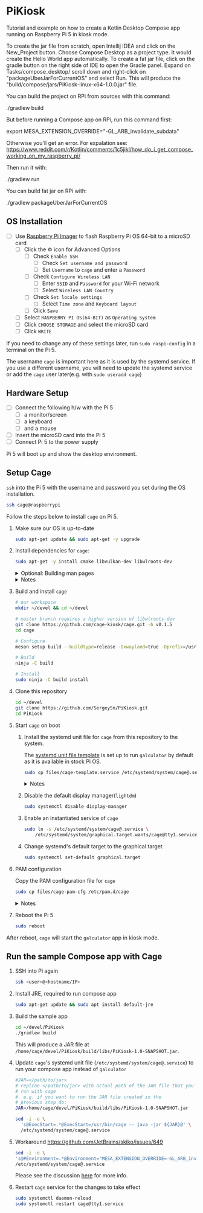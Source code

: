 # PiKiosk
Tutorial and example on how to create a Kotlin Desktop Compose app running on Raspberry Pi 5 in kiosk mode.

To create the jar file from scratch, open Intellij IDEA and click on the New_Project button.
Choose Compose Desktop as a project type. It would create the Hello World app automatically.
To create a fat jar file, click on the gradle button on the right side of IDE to open the Gradle panel.
Expand on Tasks/compose_desktop/ scroll down and right-click on "packageUberJarForCurrentOS" and select Run.
This will produce the "build/compose/jars/PiKiosk-linux-x64-1.0.0.jar" file.

You can build the project on RPi from sources with this command:

./gradlew build

But before running a Compose app on RPi, run this command first:

export MESA_EXTENSION_OVERRIDE="-GL_ARB_invalidate_subdata"

Otherwise you'll get an error.  For expalation see: https://www.reddit.com/r/Kotlin/comments/1c5jikl/how_do_i_get_compose_working_on_my_raspberry_pi/

Then run it with:

./gradlew run

You can build fat jar on RPi with:

./gradlew packageUberJarForCurrentOS

## OS Installation

- [ ] Use [Raspberry Pi Imager](https://www.raspberrypi.com/software/)
  to flash Raspberry Pi OS 64-bit to a microSD card
  - [ ] Click the :gear: icon for Advanced Options
    - [ ] Check `Enable SSH`
      - [ ] Check `Set username and password`
      - [ ] Set `Username` to `cage` and enter a `Password`
    - [ ] Check `Configure Wireless LAN`
      - [ ] Enter `SSID` and `Password` for your Wi-Fi network
      - [ ] Select `Wireless LAN Country`
    - [ ] Check `Set locale settings`
      - [ ] Select `Time zone` and `Keyboard layout`
    - [ ] Click `Save`
  - [ ] Select `RASPBERRY PI OS(64-BIT)` as `Operating System`
  - [ ] Click `CHOOSE STORAGE` and select the microSD card
  - [ ] Click `WRITE`

If you need to change any of these settings later, run `sudo raspi-config` in a
terminal on the Pi 5.

The username `cage` is important here as it is used by the systemd service.
If you use a different username, you will need to update the systemd service
or add the `cage` user later(e.g. with `sudo useradd cage`)

## Hardware Setup

- [ ] Connect the following h/w with the Pi 5
  - [ ] a monitor/screen
  - [ ] a keyboard
  - [ ] and a mouse
- [ ] Insert the microSD card into the Pi 5
- [ ] Connect Pi 5 to the power supply

Pi 5 will boot up and show the desktop environment.


## Setup Cage

`ssh` into the Pi 5 with the username and password you set during the OS installation.

```sh
ssh cage@raspberrypi
```

Follow the steps below to install `cage` on Pi 5.

1. Make sure our OS is up-to-date

    ```sh
    sudo apt-get update && sudo apt-get -y upgrade
    ```

2. Install dependencies for `cage`:

    ```sh
    sudo apt-get -y install cmake libvulkan-dev libwlroots-dev
    ```

    <details>
    <summary>Optional: Building man pages</summary>
        Append `scdoc` to above command if you need cage man pages.
    </details>

    <details>
    <summary>Notes</summary>
        Without the dependencies, `meson setup build` will fail with the
    following error message(s)/warning(s):

        Found CMake: NO
        Run-time dependency wlroots found: NO (tried pkgconfig and cmake)
        Build-time dependency scdoc found: NO (tried pkgconfig and cmake)
    </details>

3. Build and install `cage`

    ```sh
    # our workspace
    mkdir ~/devel && cd ~/devel

    # master branch requires a higher version of libwlroots-dev
    git clone https://github.com/cage-kiosk/cage.git -b v0.1.5
    cd cage

    # Configure
    meson setup build --buildtype=release -Dxwayland=true -Dprefix=/usr

    # Build
    ninja -C build

    # Install
    sudo ninja -C build install
    ```

4. Clone this repository

    ```sh
    cd ~/devel
    git clone https://github.com/SergeySn/PiKiosk.git
    cd PiKiosk
    ```

5. Start `cage` on boot

    1. Install the systemd unit file for `cage` from this repository to the system.

        The [systemd unit file template](files/cage-template.service) is set
        up to run `galculator` by default as it is available in stock Pi OS.

        ```sh
        sudo cp files/cage-template.service /etc/systemd/system/cage@.service
        ```

        <details>
        <summary>Notes</summary>
        This is the same template as in the <a href="https://github.com/cage-kiosk/cage/wiki/Starting-Cage-on-boot-with-systemd">cage wiki</a>

        The only difference is that the following line

        ```sh
        ExecStart=/usr/bin/cage /usr/bin/gtk3-widget-factory
        ```
        has been replaced with

        ```sh
        ExecStart=/usr/bin/cage /usr/bin/galculator
        ```
        </details>

    2. Disable the default display manager(`lightdm`)

        ```sh
        sudo systemctl disable display-manager
        ```

    3. Enable an instantiated service of `cage`

        ```sh
        sudo ln -s /etc/systemd/system/cage@.service \
            /etc/systemd/system/graphical.target.wants/cage@tty1.service
        ```

    4. Change systemd's default target to the graphical target

        ```sh
        sudo systemctl set-default graphical.target
        ```

6. PAM configuration

    Copy the PAM configuration file for `cage`
    ```sh
    sudo cp files/cage-pam-cfg /etc/pam.d/cage
    ```

    <details>
    <summary>Notes</summary>
    This is the same PAM config as in the<a href="https://github.com/cage-kiosk/cage/wiki/Starting-Cage-on-boot-with-systemd">cage wiki</a>
    </details>

7. Reboot the Pi 5

    ```sh
    sudo reboot
    ```

After reboot, `cage` will start the `galculator` app in kiosk mode.

## Run the sample Compose app with Cage

1. SSH into Pi again

    ```sh
    ssh <user>@<hostname/IP>
    ```

2. Install JRE, required to run compose app

   ```sh
   sudo apt-get update && sudo apt install default-jre
   ```

3. Build the sample app

    ```sh
    cd ~/devel/PiKiosk
    ./gradlew build
    ```

    This will produce a JAR file at
    `/home/cage/devel/PiKiosk/build/libs/PiKiosk-1.0-SNAPSHOT.jar`.

4. Update `cage`'s systemd unit file (`/etc/systemd/system/cage@.service`) to
run your compose app instead of `galculator`

    ```sh
    #JAR=</path/to/jar>
    # replcae </path/to/jar> with actual path of the JAR file that you want to
    # run with cage
    #. e.g. if you want to run the JAR file created in the
    # previous step do:
    JAR=/home/cage/devel/PiKiosk/build/libs/PiKiosk-1.0-SNAPSHOT.jar

    sed -i -e \
      's@ExecStart=.*@ExecStart=/usr/bin/cage -- java -jar ${JAR}@' \
      /etc/systemd/system/cage@.service
    ```

1. Workaround https://github.com/JetBrains/skiko/issues/649

    ```sh
    sed -i -e \
    's@#Environment=.*@Environment="MESA_EXTENSION_OVERRIDE=-GL_ARB_invalidate_subdata"@' \
    /etc/systemd/system/cage@.service
    ```

    Please see the discussion [here](https://www.reddit.com/r/Kotlin/comments/1c5jikl/how_do_i_get_compose_working_on_my_raspberry_pi) for more info.

2. Restart `cage` service for the changes to take effect

    ```sh
    sudo systemctl daemon-reload
    sudo systemctl restart cage@tty1.service
    ```
